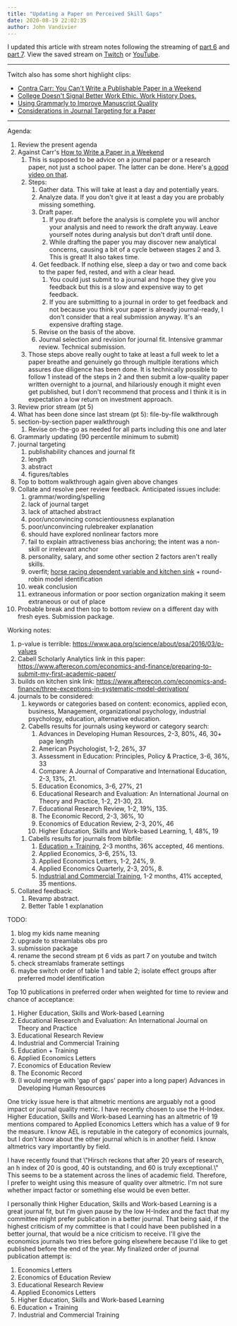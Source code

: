 ```yaml
---
title: "Updating a Paper on Perceived Skill Gaps"
date: 2020-08-19 22:02:35
author: John Vandivier
---
```




<!-- wp:paragraph -->
<p>I updated this article with stream notes following the streaming of <a href=\"https://www.youtube.com/watch?v=NEFF-PgMnu8\">part 6</a> and <a href=\"https://www.youtube.com/watch?v=PnQvsVRL3aY\">part 7</a>. View the saved stream on <a href=\"https://www.twitch.tv./johnvandivier\">Twitch</a> or <a href=\"https://www.youtube.com/user/TheJohnVandivier\">YouTube</a>.</p>
<!-- /wp:paragraph -->

<!-- wp:separator -->
<hr class=\"wp-block-separator\"/>
<!-- /wp:separator -->

<!-- wp:paragraph -->
<p>Twitch also has some short highlight clips:</p>
<!-- /wp:paragraph -->

<!-- wp:list -->
<ul><li><a href=\"https://www.twitch.tv/videos/713021363\">Contra Carr: You Can't Write a Publishable Paper in a Weekend</a></li><li><a href=\"https://www.twitch.tv/videos/713021362\">College Doesn't Signal Better Work Ethic. Work History Does.</a></li><li><a href=\"https://www.twitch.tv/videos/713021361\">Using Grammarly to Improve Manuscript Quality</a></li><li><a href=\"https://www.twitch.tv/videos/713021360\">Considerations in Journal Targeting for a Paper</a></li></ul>
<!-- /wp:list -->

<!-- wp:separator -->
<hr class=\"wp-block-separator\"/>
<!-- /wp:separator -->

<!-- wp:paragraph -->
<p>Agenda:</p>
<!-- /wp:paragraph -->

<!-- wp:list {\"ordered\":true} -->
<ol><li>Review the present agenda</li><li>Against Carr's <a href=\"https://www.youtube.com/watch?v=UY7sVKJPTMA\">How to Write a Paper in a Weekend</a><ol><li>This is supposed to be advice on a journal paper or a research paper, not just a school paper. The latter can be done. Here's <a href=\"https://www.youtube.com/watch?v=vXiHsOEPpRI\">a good video on that</a>.</li><li>Steps:<ol><li>Gather data. This will take at least a day and potentially years.</li><li>Analyze data. If you don't give it at least a day you are probably missing something.</li><li>Draft paper.<ol><li>If you draft before the analysis is complete you will anchor your analysis and need to rework the draft anyway. Leave yourself notes during analysis but don't draft until done.</li><li>While drafting the paper you may discover new analytical concerns, causing a bit of a cycle between stages 2 and 3. This is great! It also takes time.</li></ol></li><li>Get feedback. If nothing else, sleep a day or two and come back to the paper fed, rested, and with a clear head.<ol><li>You could just submit to a journal and hope they give you feedback but this is a slow and expensive way to get feedback.</li><li>If you are submitting to a journal in order to get feedback and not because you think your paper is already journal-ready, I don't consider that a real submission anyway. It's an expensive drafting stage.</li></ol></li><li>Revise on the basis of the above.</li><li>Journal selection and revision for journal fit. Intensive grammar review. Technical submission.</li></ol></li><li>Those steps above really ought to take at least a full week to let a paper breathe and genuinely go through multiple iterations which assures due diligence has been done. It is technically possible to follow 1 instead of the steps in 2 and then submit a low-quality paper written overnight to a journal, and hilariously enough it might even get published, but I don't recommend that process and I think it is in expectation a low return on investment approach.</li></ol></li><li>Review prior stream (pt 5)</li><li>What has been done since last stream (pt 5): file-by-file walkthrough</li><li>section-by-section paper walkthrough<ol><li>Revise on-the-go as needed for all parts including this one and later</li></ol></li><li>Grammarly updating (90 percentile minimum to submit)</li><li>journal targeting<ol><li>publishability chances and journal fit</li><li>length</li><li>abstract</li><li>figures/tables</li></ol></li><li>Top to bottom walkthrough again given above changes</li><li>Collate and resolve peer review feedback. Anticipated issues include:<ol><li>grammar/wording/spelling</li><li>lack of journal target</li><li>lack of attached abstract</li><li>poor/unconvincing conscientiousness explanation</li><li>poor/unconvincing rulebreaker explanation</li><li>should have explored nonlinear factors more</li><li>fail to explain attractiveness bias anchoring; the intent was a non-skill or irrelevant anchor</li><li>personality, salary, and some other section 2 factors aren't really skills.</li><li>overfit; <a href=\"https://www.afterecon.com/economics-and-finance/kitchen-sink-regression-and-horse-racing/\">horse racing dependent variable and kitchen sink</a> + round-robin model identification</li><li>weak conclusion</li><li>extraneous information or poor section organization making it seem extraneous or out of place</li></ol></li><li>Probable break and then top to bottom review on a different day with fresh eyes. Submission package.</li></ol>
<!-- /wp:list -->

<!-- wp:paragraph -->
<p>Working notes:</p>
<!-- /wp:paragraph -->

<!-- wp:list {\"ordered\":true} -->
<ol><li>p-value is terrible: <a href=\"https://www.apa.org/science/about/psa/2016/03/p-values\">https://www.apa.org/science/about/psa/2016/03/p-values</a></li><li>Cabell Scholarly Analytics link in this paper: <a href=\"https://www.afterecon.com/economics-and-finance/preparing-to-submit-my-first-academic-paper/\">https://www.afterecon.com/economics-and-finance/preparing-to-submit-my-first-academic-paper/</a></li><li>builds on kitchen sink link: <a href=\"https://www.afterecon.com/economics-and-finance/three-exceptions-in-systematic-model-derivation/\">https://www.afterecon.com/economics-and-finance/three-exceptions-in-systematic-model-derivation/</a></li><li>journals to be considered:<ol><li>keywords or categories based on content: economics, applied econ, business, Management, organizational psychology, industrial psychology, education, alternative education.</li><li>Cabells results for journals using keyword or category search:<ol><li>Advances in Developing Human Resources, 2-3, 80%, 46, 30+ page length</li><li>American Psychologist, 1-2, 26%, 37</li><li>Assessment in Education: Principles, Policy &amp; Practice, 3-6, 36%, 33</li><li>Compare: A Journal of Comparative and International Education, 2-3, 13%, 21.</li><li>Education Economics, 3-6, 27%, 21</li><li>Educational Research and Evaluation: An International Journal on Theory and Practice, 1-2, 21-30, 23.</li><li>Educational Research Review, 1-2, 19%, 135.</li><li>The Economic Record, 2-3, 36%, 10</li><li>Economics of Education Review, 2-3, 20%, 46</li><li>Higher Education, Skills and Work-based Learning, 1, 48%, 19</li></ol></li></ol><ol><li>Cabells results for journals from bibfile:<ol><li><a href=\"https://www.emeraldgrouppublishing.com/journal/et?id=et\">Education + Training</a>, 2-3 months, 36% accepted, 46 mentions.</li><li>Applied Economics, 3-6, 25%, 13.</li><li>Applied Economics Letters, 1-2, 24%, 9.</li><li>Applied Economics Quarterly, 2-3, 20%, 8.</li><li><a href=\"https://www.emeraldgrouppublishing.com/journal/ict?id=ict\">Industrial and Commercial Training</a>, 1-2 months, 41% accepted, 35 mentions.</li></ol></li></ol></li><li>Collated feedback:<ol><li>Revamp abstract.</li><li>Better Table 1 explanation</li></ol></li></ol>
<!-- /wp:list -->

<!-- wp:paragraph -->
<p>TODO:</p>
<!-- /wp:paragraph -->

<!-- wp:list {\"ordered\":true} -->
<ol><li>blog my kids name meaning</li><li>upgrade to streamlabs obs pro</li><li>submission package</li><li>rename the second stream pt 6 vids as part 7 on youtube and twitch</li><li>check streamlabs framerate settings</li><li>maybe switch order of table 1 and table 2; isolate effect groups after preferred model identification</li></ol>
<!-- /wp:list -->

<!-- wp:paragraph -->
<p>Top 10 publications in preferred order when weighted for time to review and chance of acceptance:</p>
<!-- /wp:paragraph -->

<!-- wp:list {\"ordered\":true} -->
<ol><li>Higher Education, Skills and Work-based Learning</li><li>Educational Research and Evaluation: An International Journal on Theory and Practice</li><li>Educational Research Review</li><li>Industrial and Commercial Training</li><li>Education + Training</li><li>Applied Economics Letters</li><li>Economics of Education Review</li><li>The Economic Record</li><li>(I would merge with 'gap of gaps' paper into a long paper) Advances in Developing Human Resources</li></ol>
<!-- /wp:list -->

<!-- wp:paragraph -->
<p>One tricky issue here is that altmetric mentions are arguably not a good impact or journal quality metric. I have recently chosen to use the H-Index. Higher Education, Skills and Work-based Learning has an altmetric of 19 mentions compared to Applied Economics Letters which has a value of 9 for the measure. I know AEL is reputable in the category of economics journals, but I don't know about the other journal which is in another field. I know altmetrics vary importantly by field.</p>
<!-- /wp:paragraph -->

<!-- wp:paragraph -->
<p>I have recently found that \"Hirsch reckons that after 20 years of research, an h index of 20 is good, 40 is outstanding, and 60 is truly exceptional.\" This seems to be a statement across the lines of academic field. Therefore, I prefer to weight using this measure of quality over altmetric. I'm not sure whether impact factor or something else would be even better.</p>
<!-- /wp:paragraph -->

<!-- wp:paragraph -->
<p>I personally think Higher Education, Skills and Work-based Learning is a great journal fit, but I'm given pause by the low H-Index and the fact that my committee might prefer publication in a better journal. That being said, if the highest criticism of my committee is that I could have been published in a better journal, that would be a nice criticism to receive. I'll give the economics journals two tries before going elsewhere because I'd like to get published before the end of the year. My finalized order of journal publication attempt is:</p>
<!-- /wp:paragraph -->

<!-- wp:list {\"ordered\":true} -->
<ol><li>Economics Letters</li><li>Economics of Education Review</li><li>Educational Research Review</li><li>Applied Economics Letters</li><li>Higher Education, Skills and Work-based Learning</li><li>Education + Training</li><li>Industrial and Commercial Training</li></ol>
<!-- /wp:list -->